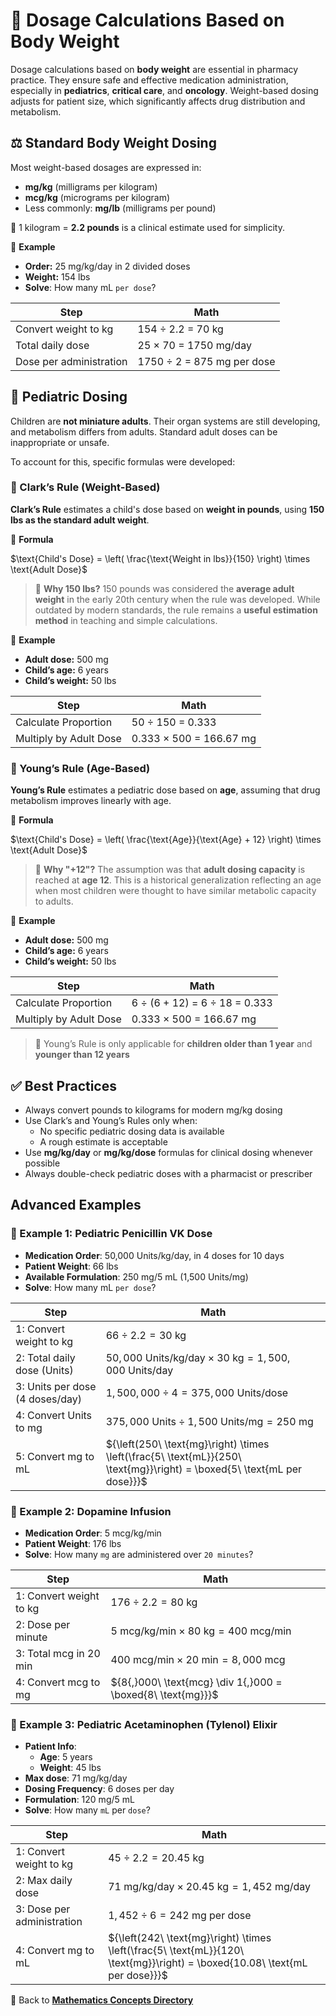 # 🧮 Dosage Calculations Based on Body Weight

Dosage calculations based on **body weight** are essential in pharmacy practice. They ensure safe and effective medication administration, especially in **pediatrics**, **critical care**, and **oncology**. Weight-based dosing adjusts for patient size, which significantly affects drug distribution and metabolism.

## ⚖️ Standard Body Weight Dosing

Most weight-based dosages are expressed in:

- **mg/kg** (milligrams per kilogram)
- **mcg/kg** (micrograms per kilogram)
- Less commonly: **mg/lb** (milligrams per pound)

📍 1 kilogram = **2.2 pounds** is a clinical estimate used for simplicity.

🧪 **Example**

- **Order:** 25 mg/kg/day in 2 divided doses  
- **Weight:** 154 lbs
- **Solve**: How many mL `per dose`?

| Step | Math |
|------|------|
| Convert weight to kg | 154 ÷ 2.2 = 70 kg |
| Total daily dose | 25 × 70 = 1750 mg/day |
| Dose per administration | 1750 ÷ 2 = 875 mg per dose |

## 👶 Pediatric Dosing

Children are **not miniature adults**. Their organ systems are still developing, and metabolism differs from adults. Standard adult doses can be inappropriate or unsafe.

To account for this, specific formulas were developed:

### 🧮 Clark’s Rule (Weight-Based)

**Clark’s Rule** estimates a child's dose based on **weight in pounds**, using **150 lbs as the standard adult weight**.

📐 **Formula**

$\text{Child's Dose} = \left( \frac{\text{Weight in lbs}}{150} \right) \times \text{Adult Dose}$

> 📍 **Why 150 lbs?** 150 pounds was considered the **average adult weight** in the early 20th century when the rule was developed. While outdated by modern standards, the rule remains a **useful estimation method** in teaching and simple calculations.

🧪 **Example**

- **Adult dose:** 500 mg  
- **Child’s age:** 6 years
- **Child’s weight:** 50 lbs

| Step | Math |
|------|------|
| Calculate Proportion | 50 ÷ 150 = 0.333 |
| Multiply by Adult Dose | 0.333 × 500 = 166.67 mg |

### 🧮 Young’s Rule (Age-Based)

**Young’s Rule** estimates a pediatric dose based on **age**, assuming that drug metabolism improves linearly with age.

📐 **Formula**

$\text{Child's Dose} = \left( \frac{\text{Age}}{\text{Age} + 12} \right) \times \text{Adult Dose}$

> 📍 **Why "+12"?** The assumption was that **adult dosing capacity** is reached at **age 12**. This is a historical generalization reflecting an age when most children were thought to have similar metabolic capacity to adults.

🧪 **Example**

- **Adult dose:** 500 mg
- **Child’s age:** 6 years  
- **Child’s weight:** 50 lbs

| Step | Math |
|------|------|
| Calculate Proportion | 6 ÷ (6 + 12) = 6 ÷ 18 = 0.333 |
| Multiply by Adult Dose | 0.333 × 500 = 166.67 mg |

> 🚨 Young’s Rule is only applicable for **children older than 1 year** and **younger than 12 years**

## ✅ Best Practices

- Always convert pounds to kilograms for modern mg/kg dosing
- Use Clark’s and Young’s Rules only when:
  - No specific pediatric dosing data is available
  - A rough estimate is acceptable
- Use **mg/kg/day** or **mg/kg/dose** formulas for clinical dosing whenever possible
- Always double-check pediatric doses with a pharmacist or prescriber

## Advanced Examples

### 🧪 Example 1: Pediatric Penicillin VK Dose

- **Medication Order**: 50,000 Units/kg/day, in 4 doses for 10 days
- **Patient Weight**: 66 lbs
- **Available Formulation**: 250 mg/5 mL (1,500 Units/mg)
- **Solve**: How many mL `per dose`?

| Step | Math |
|------|------|
| 1: Convert weight to kg | ${66 \div 2.2 = 30\ \text{kg}}$ |
| 2: Total daily dose (Units) | ${50{,}000\ \text{Units/kg/day} \times 30\ \text{kg} = 1{,}500{,}000\ \text{Units/day}}$ |
| 3: Units per dose (4 doses/day) | ${1{,}500{,}000 \div 4 = 375{,}000\ \text{Units/dose}}$ |
| 4: Convert Units to mg | ${375{,}000\ \text{Units} \div 1{,}500\ \text{Units/mg} = 250\ \text{mg}}$ |
| 5: Convert mg to mL | ${\left(250\ \text{mg}\right) \times \left(\frac{5\ \text{mL}}{250\ \text{mg}}\right) = \boxed{5\ \text{mL per dose}}}$ |

### 🧪 Example 2: Dopamine Infusion

- **Medication Order**: 5 mcg/kg/min
- **Patient Weight**: 176 lbs
- **Solve**: How many `mg` are administered over `20 minutes`?

| Step | Math |
|------|------|
| 1: Convert weight to kg | ${176 \div 2.2 = 80\ \text{kg}}$ |
| 2: Dose per minute | ${5\ \text{mcg/kg/min} \times 80\ \text{kg} = 400\ \text{mcg/min}}$ |
| 3: Total mcg in 20 min | ${400\ \text{mcg/min} \times 20\ \text{min} = 8{,}000\ \text{mcg}}$ |
| 4: Convert mcg to mg | ${8{,}000\ \text{mcg} \div 1{,}000 = \boxed{8\ \text{mg}}}$ |

### 🧪 Example 3: Pediatric Acetaminophen (Tylenol) Elixir

- **Patient Info**:
  - **Age**: 5 years
  - **Weight**: 45 lbs
- **Max dose**: 71 mg/kg/day
- **Dosing Frequency**: 6 doses per day
- **Formulation**: 120 mg/5 mL
- **Solve**: How many `mL` per `dose`?

| Step | Math |
|------|------|
| 1: Convert weight to kg | ${45 \div 2.2 = 20.45\ \text{kg}}$ |
| 2: Max daily dose | ${71\ \text{mg/kg/day} \times 20.45\ \text{kg} = 1{,}452\ \text{mg/day}}$ |
| 3: Dose per administration | ${1{,}452 \div 6 = 242\ \text{mg per dose}}$ |
| 4: Convert mg to mL | ${\left(242\ \text{mg}\right) \times \left(\frac{5\ \text{mL}}{120\ \text{mg}}\right) = \boxed{10.08\ \text{mL per dose}}}$ |

🔗 Back to [**Mathematics Concepts Directory**](./readme.md)

<!-- 
## Reference

Pharmacy Calculations, 6e; Morton Publishing | Chapter 27
-->